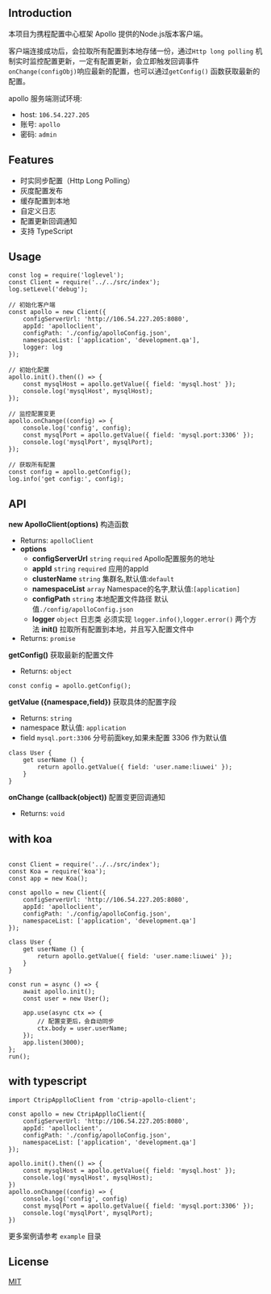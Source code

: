 

## Introduction
本项目为携程配置中心框架 Apollo 提供的Node.js版本客户端。

客户端连接成功后，会拉取所有配置到本地存储一份，通过`Http long polling` 机制实时监控配置更新，一定有配置更新，会立即触发回调事件 `onChange(configObj)`响应最新的配置，也可以通过`getConfig()` 函数获取最新的配置。

apollo 服务端测试环境:
* host: `106.54.227.205`
* 账号: `apollo`
* 密码: `admin`

## Features
* 时实同步配置（Http Long Polling）
* 灰度配置发布
* 缓存配置到本地
* 自定义日志
* 配置更新回调通知
* 支持 TypeScript

## Usage
```
const log = require('loglevel');
const Client = require('../../src/index');
log.setLevel('debug');

// 初始化客户端
const apollo = new Client({
    configServerUrl: 'http://106.54.227.205:8080',
    appId: 'apolloclient',
    configPath: './config/apolloConfig.json',
    namespaceList: ['application', 'development.qa'],
    logger: log
});

// 初始化配置
apollo.init().then(() => {
    const mysqlHost = apollo.getValue({ field: 'mysql.host' });
    console.log('mysqlHost', mysqlHost);
});

// 监控配置变更
apollo.onChange((config) => {
    console.log('config', config);
    const mysqlPort = apollo.getValue({ field: 'mysql.port:3306' });
    console.log('mysqlPort', mysqlPort);
});

// 获取所有配置
const config = apollo.getConfig();
log.info('get config:', config);

```
## API
**new ApolloClient(options)** 构造函数
* Returns: `apolloClient`
* **options**
    * **configServerUrl** `string` `required` Apollo配置服务的地址
    * **appId** `string` `required` 应用的appId
    * **clusterName** `string` 集群名,默认值:`default`
    * **namespaceList** `array` Namespace的名字,默认值:`[application]`
    * **configPath** `string` 本地配置文件路径 默认值`./config/apolloConfig.json`
    * **logger** `object` 日志类 必须实现 `logger.info()`,`logger.error()` 两个方法
**init()** 拉取所有配置到本地，并且写入配置文件中
* Returns: `promise`

**getConfig()**  获取最新的配置文件
* Returns: `object`
```
const config = apollo.getConfig();
```

**getValue ({namespace,field})**  获取具体的配置字段
* Returns: `string`
* namespace 默认值: `application`
* field `mysql.port:3306` 分号前面key,如果未配置 3306 作为默认值
```
class User {
    get userName () {
        return apollo.getValue({ field: 'user.name:liuwei' });
    }
}
```

**onChange (callback(object))**  配置变更回调通知
* Returns: `void`

## with koa
```

const Client = require('../../src/index');
const Koa = require('koa');
const app = new Koa();

const apollo = new Client({
    configServerUrl: 'http://106.54.227.205:8080',
    appId: 'apolloclient',
    configPath: './config/apolloConfig.json',
    namespaceList: ['application', 'development.qa']
});

class User {
    get userName () {
        return apollo.getValue({ field: 'user.name:liuwei' });
    }
}

const run = async () => {
    await apollo.init();
    const user = new User();

    app.use(async ctx => {
        // 配置变更后，会自动同步
        ctx.body = user.userName;
    });
    app.listen(3000);
};
run();
```

## with typescript
```
import CtripApplloClient from 'ctrip-apollo-client';

const apollo = new CtripApplloClient({
    configServerUrl: 'http://106.54.227.205:8080',
    appId: 'apolloclient',
    configPath: './config/apolloConfig.json',
    namespaceList: ['application', 'development.qa']
});

apollo.init().then(() => {
    const mysqlHost = apollo.getValue({ field: 'mysql.host' });
    console.log('mysqlHost', mysqlHost);
})
apollo.onChange((config) => {
    console.log('config', config)
    const mysqlPort = apollo.getValue({ field: 'mysql.port:3306' });
    console.log('mysqlPort', mysqlPort);
})

```
更多案例请参考 `example` 目录

## License

[MIT](LICENSE)


